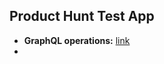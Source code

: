 ## Product Hunt Test App

- **GraphQL operations:** [link](./app/src/main/graphql/com.josancamon19.producthunttest)
- 